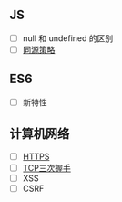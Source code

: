 ## JS
- [ ] null 和 undefined 的区别
- [ ] [同源策略](https://github.com/jtwang7/JavaScript-Note/issues/54)

## ES6
- [ ] 新特性


## 计算机网络
- [ ] [HTTPS](https://github.com/jtwang7/Internet-Note/issues/13)
- [ ] [TCP三次握手](https://github.com/jtwang7/Internet-Note/issues/6)
- [ ] XSS
- [ ] CSRF
